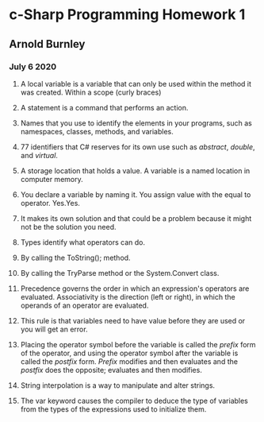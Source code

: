 # c-Sharp Programming Homework 1

## Arnold Burnley

### July 6 2020

1. A local variable is a variable that can only be used within
the method it was created. Within a scope (curly braces)

2. A statement is a command that performs an action.

3. Names that you use to identify the elements in your programs, such as namespaces, classes, methods, and variables.

4. 77 identifiers that C# reserves for its own use such as *abstract*, *double*, and *virtual*.

5. A storage location that holds a value. A variable is a named location in computer memory.

6. You declare a variable by naming it. You assign value with the equal to operator. Yes.Yes.

7. It makes its own solution and that could be a problem because it might not be the solution you need.

8. Types identify what operators can do.

9. By calling the ToString(); method.

10. By calling the TryParse method or the System.Convert class.

11.  Precedence governs the order in which an expression's operators are evaluated. Associativity is the direction (left or right), in which the operands of an operator are evaluated.

12. This rule is that variables need to have value before they are used or you will get an error.

13. Placing the operator symbol before the variable is called the *prefix* form of the operator, and using the operator symbol after the variable is called the *postfix* form. *Prefix* modifies and then evaluates and the *postfix* does the opposite; evaluates and then modifies.

14. String interpolation is a way to manipulate and alter strings.

15. The var keyword causes the compiler to deduce the type of variables from the types of the expressions used to initialize them.

